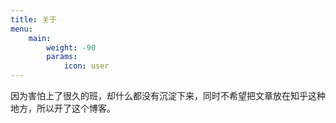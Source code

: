 ```yaml
---
title: 关于
menu:
    main: 
        weight: -90
        params:
            icon: user
---
```


因为害怕上了很久的班，却什么都没有沉淀下来，同时不希望把文章放在知乎这种地方，所以开了这个博客。